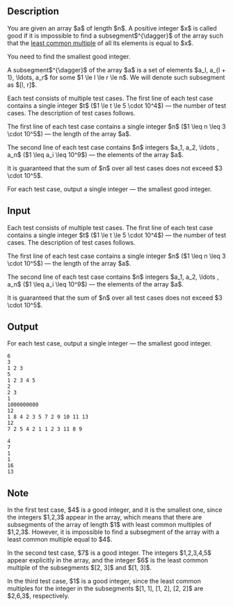 ## Description

<div><p>You are given an array $a$ of length $n$. A <span class="tex-font-style-bf">positive</span> integer $x$ is called <span class="tex-font-style-it">good</span> if it is <span class="tex-font-style-bf">impossible</span> to find a subsegment$^{\dagger}$ of the array such that the <a href="https://en.wikipedia.org/wiki/Least_common_multiple">least common multiple</a> of all its elements is equal to $x$.</p><p>You need to find the smallest good integer.</p><p>A subsegment$^{\dagger}$ of the array $a$ is a set of elements $a_l, a_{l + 1}, \ldots, a_r$ for some $1 \le l \le r \le n$. We will denote such subsegment as $[l, r]$.</p></div><div class="input-specification"><p>Each test consists of multiple test cases. The first line of each test case contains a single integer $t$ ($1 \le t \le 5 \cdot 10^4$) — the number of test cases. The description of test cases follows.</p><p>The first line of each test case contains a single integer $n$ ($1 \leq n \leq 3 \cdot 10^5$) — the length of the array $a$.</p><p>The second line of each test case contains $n$ integers $a_1, a_2, \ldots , a_n$ ($1 \leq a_i \leq 10^9$) — the elements of the array $a$.</p><p>It is guaranteed that the sum of $n$ over all test cases does not exceed $3 \cdot 10^5$.</p></div><div class="output-specification"><p>For each test case, output a single integer — the smallest good integer.</p></div>

## Input

<p>Each test consists of multiple test cases. The first line of each test case contains a single integer $t$ ($1 \le t \le 5 \cdot 10^4$) — the number of test cases. The description of test cases follows.</p><p>The first line of each test case contains a single integer $n$ ($1 \leq n \leq 3 \cdot 10^5$) — the length of the array $a$.</p><p>The second line of each test case contains $n$ integers $a_1, a_2, \ldots , a_n$ ($1 \leq a_i \leq 10^9$) — the elements of the array $a$.</p><p>It is guaranteed that the sum of $n$ over all test cases does not exceed $3 \cdot 10^5$.</p>

## Output

<p>For each test case, output a single integer — the smallest good integer.</p>





```input1|2,3,6,7,10,11
6
3
1 2 3
5
1 2 3 4 5
2
2 3
1
1000000000
12
1 8 4 2 3 5 7 2 9 10 11 13
12
7 2 5 4 2 1 1 2 3 11 8 9
```




```output1
4
7
1
1
16
13
```



## Note

<p>In the first test case, $4$ is a good integer, and it is the smallest one, since the integers $1,2,3$ appear in the array, which means that there are subsegments of the array of length $1$ with least common multiples of $1,2,3$. However, it is impossible to find a subsegment of the array with a least common multiple equal to $4$.</p><p>In the second test case, $7$ is a good integer. The integers $1,2,3,4,5$ appear explicitly in the array, and the integer $6$ is the least common multiple of the subsegments $[2, 3]$ and $[1, 3]$.</p><p>In the third test case, $1$ is a good integer, since the least common multiples for the integer in the subsegments $[1, 1], [1, 2], [2, 2]$ are $2,6,3$, respectively.</p>
